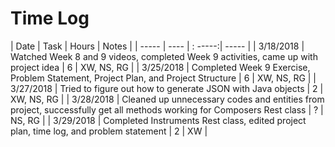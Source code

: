 # Time Log

| Date | Task | Hours | Notes |
| -----  |  ---- |    : -----:|   ----- |
| 3/18/2018 | Watched Week 8 and 9 videos, completed Week 9 activities, came up with project idea | 6 | XW, NS, RG |
| 3/25/2018 | Completed Week 9 Exercise, Problem Statement, Project Plan, and Project Structure  | 6 | XW, NS, RG |
| 3/27/2018 | Tried to figure out how to generate JSON with Java objects | 2 | XW, NS, RG |
| 3/28/2018 | Cleaned up unnecessary codes and entities from project, successfully get all methods working for Composers Rest class | ? | NS, RG |
| 3/29/2018 | Completed Instruments Rest class, edited project plan, time log, and problem statement | 2 | XW |
